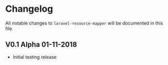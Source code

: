 # Changelog

All notable changes to `laravel-resource-mapper` will be documented in this file.

## V0.1 Alpha  01-11-2018

- Initial testing release
